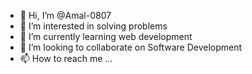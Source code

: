 - 👋 Hi, I’m @Amal-0807
- 👀 I’m interested in solving problems 
- 🌱 I’m currently learning web development
- 💞️ I’m looking to collaborate on Software Development 
- 📫 How to reach me ...

<!---
Amal-0807/Amal-0807 is a ✨ special ✨ repository because its `README.md` (this file) appears on your GitHub profile.
You can click the Preview link to take a look at your changes.
--->
